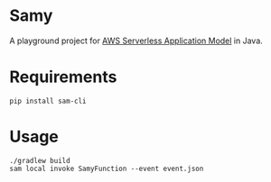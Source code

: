 # Samy

A playground project for [AWS Serverless Application Model](https://github.com/awslabs/aws-sam-cli) in Java.

# Requirements

```
pip install sam-cli
```

# Usage

```
./gradlew build
sam local invoke SamyFunction --event event.json
```

